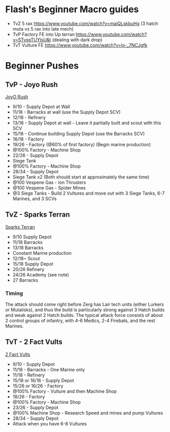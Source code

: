 
# Flash's Beginner Macro guides

- TvZ 5 rax https://www.youtube.com/watch?v=maiQLskbuHg (3 hatch muta vs 5 rax into late mech)
- TvP Factory FE into Up terran https://www.youtube.com/watch?v=STvspTUYlsU&t (dealing with dark drop)
- TvT Vulture FE https://www.youtube.com/watch?v=lo-_7NCJgfk



# Beginner Pushes
## TvP - Joyo Rush
[JoyO Rush](https://liquipedia.net/starcraft/JoyO_Rush)

* 9/10 - Supply Depot at Wall
* 11/18 - Barracks at wall (use the Supply Depot SCV)
* 12/18 - Refinery
* 13/18 - Supply Depot at wall - Leave it partially built and scout with this SCV
* 15/18 - Continue building Supply Depot (use the Barracks SCV)
* 16/18 - Factory
* 19/26 - Factory (@60% of first factory) (Begin marine production)
* @100% Factory - Machine Shop
* 22/26 - Supply Depot
* Siege Tank
* @100% Factory - Machine Shop
* 28/34 - Supply Depot
* Siege Tank x2 (Both should start at approximately the same time)
* @100 Vespene Gas - Ion Thrusters
* @100 Vespene Gas - Spider Mines
* @3 Siege Tanks - Build 2 Vultures and move out with 3 Siege Tanks, 6-7 Marines, and 3 SCVs
  
## TvZ - Sparks Terran

[Sparks Terran](https://liquipedia.net/starcraft/Sparks_Terran)

- 9/10 Supply Depot
- 11/18 Barracks
- 13/18 Barracks
- Constant Marine production
- 12/18~ Scout
- 15/18 Supply Depot
- 20/26 Refinery
- 24/26 Academy (see note)
- 27 Barracks

### Timing

The attack should come right before Zerg has Lair tech units (either Lurkers or
Mutalisks), and thus the build is particularly strong against 3 Hatch builds and
weak against 2 Hatch builds. The typical attack force consists of about 2
control groups of infantry, with 4-6 Medics, 2-4 Firebats, and the rest Marines.

## TvT - 2 Fact Vults

[2 Fact Vults](https://liquipedia.net/starcraft/2_Fact_Vults_(vs._Terran))

- 9/10 - Supply Depot
- 11/18 - Barracks - One Marine only
- 11/18 - Refinery
- 15/18 or 16/18 - Supply Depot
- 15/26 or 16/26 - Factory
- @100% Factory - Vulture and then Machine Shop
- 18/26 - Factory
- @100% Factory - Machine Shop
- 23/26 - Supply Depot
- @100% Machine Shop - Research Speed and mines and pump Vultures
- 28/34 - Supply Depot
- Attack when you have 6-8 Vultures
  
